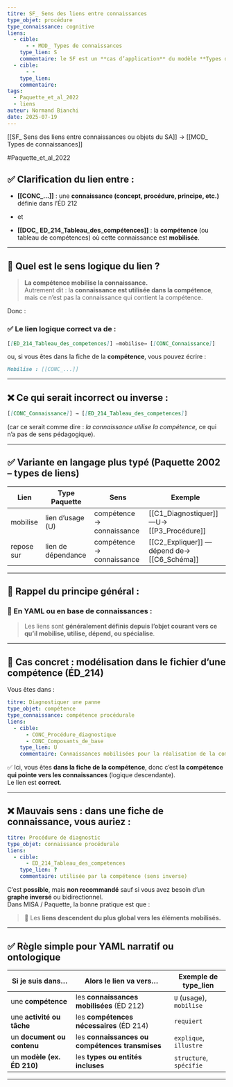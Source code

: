 ```yaml
---
titre: SF_ Sens des liens entre connaissances
type_objet: procédure
type_connaissance: cognitive
liens:
  - cible:
      - - MOD_ Types de connaissances
    type_lien: S
    commentaire: le SF est un **cas d’application** du modèle **Types de connaissances**
  - cible:
      - - 
    type_lien: 
    commentaire: 
tags:
  - Paquette_et_al_2022
  - liens
auteur: Normand Bianchi
date: 2025-07-19
---
```


[[SF_ Sens des liens entre connaissances ou objets du SA]] → [[MOD_ Types de connaissances]] 

#Paquette_et_al_2022 

## ✅ Clarification du lien entre :

- **[[CONC_…]]** : une **connaissance (concept, procédure, principe, etc.)** définie dans l’ÉD 212
    
- et
    
- **[[DOC_ ED_214_Tableau_des_compétences]]** : la **compétence** (ou tableau de compétences) où cette connaissance est **mobilisée**.
    

---

## 🧠 Quel est le **sens logique du lien** ?

> **La compétence mobilise la connaissance.**  
> Autrement dit : la **connaissance est utilisée dans la compétence**, mais ce n’est pas la connaissance qui contient la compétence.

Donc :

### ✅ Le **lien logique correct** va de :

```markdown
[[ED_214_Tableau_des_competences]] —mobilise→ [[CONC_Connaissance]]
```

ou, si vous êtes dans la fiche de la **compétence**, vous pouvez écrire :

```markdown
Mobilise : [[CONC_...]]
```

---

## ❌ Ce qui serait **incorrect ou inverse** :

```markdown
[[CONC_Connaissance]] → [[ED_214_Tableau_des_competences]]
```

(car ce serait comme dire : _la connaissance utilise la compétence_, ce qui n’a pas de sens pédagogique).

---

## ✅ Variante en langage plus typé (Paquette 2002 – types de liens)

|**Lien**|**Type Paquette**|**Sens**|**Exemple**|
|---|---|---|---|
|mobilise|lien d’usage (U)|compétence → connaissance|[[C1_Diagnostiquer]] —U→ [[P3_Procédure]]|
|repose sur|lien de dépendance|compétence → connaissance|[[C2_Expliquer]] —dépend de→ [[C6_Schéma]]|

---

## 🧩 Rappel du principe général :

### 🎯 En YAML ou en base de connaissances :

> Les liens sont **généralement définis depuis l’objet courant vers ce qu’il mobilise, utilise, dépend, ou spécialise**.

---

## 🧠 Cas concret : modélisation dans le fichier d’une **compétence** (ÉD_214)

Vous êtes dans :

```yaml
titre: Diagnostiquer une panne
type_objet: compétence
type_connaissance: compétence procédurale
liens:
  - cible:
      - CONC_Procédure_diagnostique
      - CONC_Composants_de_base
    type_lien: U
    commentaire: Connaissances mobilisées pour la réalisation de la compétence.
```

✅ Ici, vous êtes **dans la fiche de la compétence**, donc c’est **la compétence qui pointe vers les connaissances** (logique descendante).  
Le lien est **correct**.

---

## ❌ Mauvais sens : dans une fiche de **connaissance**, vous auriez :

```yaml
titre: Procédure de diagnostic
type_objet: connaissance procédurale
liens:
  - cible:
      - ED_214_Tableau_des_competences
    type_lien: ?
    commentaire: utilisée par la compétence (sens inverse)
```

C’est **possible**, mais **non recommandé** sauf si vous avez besoin d’un **graphe inversé** ou bidirectionnel.  
Dans MISA / Paquette, la bonne pratique est que :

> 🔁 Les **liens descendent du plus global vers les éléments mobilisés.**

---

## ✅ Règle simple pour YAML narratif ou ontologique

|**Si je suis dans…**|**Alors le lien va vers…**|**Exemple de type_lien**|
|---|---|---|
|une **compétence**|les **connaissances mobilisées** (ÉD 212)|`U` (usage), `mobilise`|
|une **activité ou tâche**|les **compétences nécessaires** (ÉD 214)|`requiert`|
|un **document ou contenu**|les **connaissances ou compétences transmises**|`explique`, `illustre`|
|un **modèle (ex. ÉD 210)**|les **types ou entités incluses**|`structure`, `spécifie`|

---